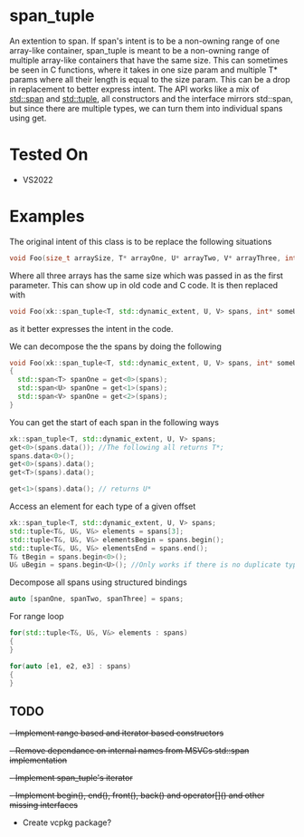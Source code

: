 # span_tuple
An extention to span. If span's intent is to be a non-owning range of one array-like container, span_tuple is meant to be a non-owning range of multiple array-like containers that have the same size. This can sometimes be seen in C functions, where it takes in one size param and multiple T* params where all their length is equal to the size param. This can be a drop in replacement to better express intent. 
The API works like a mix of [std::span](https://en.cppreference.com/w/cpp/container/span) and [std::tuple](https://en.cppreference.com/w/cpp/utility/tuple), all constructors and the interface mirrors std::span, but since there are multiple types, we can turn them into individual spans using get.

# Tested On
- VS2022

# Examples
The original intent of this class is to be replace the following situations
```c++
void Foo(size_t arraySize, T* arrayOne, U* arrayTwo, V* arrayThree, int* someUnrelatedPointer);
```
Where all three arrays has the same size which was passed in as the first parameter. This can show up in old code and C code. It is then replaced with
```c++
void Foo(xk::span_tuple<T, std::dynamic_extent, U, V> spans, int* someUnrelatedPointer);
```
as it better expresses the intent in the code. 

We can decompose the the spans by doing the following
```c++
void Foo(xk::span_tuple<T, std::dynamic_extent, U, V> spans, int* someUnrelatedPointer)
{
  std::span<T> spanOne = get<0>(spans);
  std::span<U> spanOne = get<1>(spans);
  std::span<V> spanOne = get<2>(spans);
}
```

You can get the start of each span in the following ways
```c++
xk::span_tuple<T, std::dynamic_extent, U, V> spans;
get<0>(spans.data()); //The following all returns T*;
spans.data<0>();
get<0>(spans).data();
get<T>(spans).data();

get<1>(spans).data(); // returns U*
```

Access an element for each type of a given offset
```c++
xk::span_tuple<T, std::dynamic_extent, U, V> spans;
std::tuple<T&, U&, V&> elements = spans[3];
std::tuple<T&, U&, V&> elementsBegin = spans.begin();
std::tuple<T&, U&, V&> elementsEnd = spans.end();
T& tBegin = spans.begin<0>();
U& uBegin = spans.begin<U>(); //Only works if there is no duplicate type just like a tuple
```
Decompose all spans using structured bindings
```c++
auto [spanOne, spanTwo, spanThree] = spans;
```
For range loop
```c++
for(std::tuple<T&, U&, V&> elements : spans)
{
}

for(auto [e1, e2, e3] : spans)
{
}
```

## TODO
~~- Implement range based and iterator based constructors~~

~~- Remove dependance on internal names from MSVCs std::span implementation~~

~~- Implement span_tuple's iterator~~

~~- Implement begin(), end(), front(), back() and operator\[\]() and other missing interfaces~~
- Create vcpkg package?

